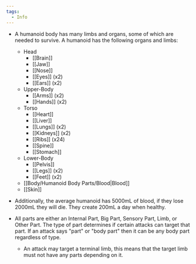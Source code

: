 ```yaml
---
tags:
  - Info
---
```

- A humanoid body has many limbs and organs, some of which are needed to survive. A humanoid has the following organs and limbs:
	- Head 
		- [[Brain]]
		- [[Jaw]]
		- [[Nose]]
		- [[Eyes]] (x2)
		- [[Ears]] (x2)
	- Upper-Body
		- [[Arms]] (x2)
		- [[Hands]] (x2)
	- Torso
		- [[Heart]]
		- [[Liver]]
		- [[Lungs]] (x2)
		- [[Kidneys]] (x2)
		- [[Ribs]] (x24)
		- [[Spine]]
		- [[Stomach]]
	- Lower-Body
		- [[Pelvis]]
		- [[Legs]] (x2)
		- [[Feet]] (x2)
	- [[Body/Humanoid Body Parts/Blood|Blood]]
	- [[Skin]]

- Additionally, the average humanoid has 5000mL of blood, if they lose 2000mL they will die. They create 200mL a day when healthy.
- All parts are either an Internal Part, Big Part, Sensory Part, Limb, or Other Part. The type of part determines if certain attacks can target that part. If an attack says "part" or "body part" then it can be any body part regardless of type.
	- An attack may target a terminal limb, this means that the target limb must not have any parts depending on it.

